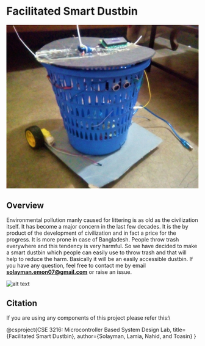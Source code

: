 # Facilitated Smart Dustbin
![alt text](https://github.com/Solayman-Emon/CSE-3216-Microcontroller-Based-System-Design-Lab/blob/master/Facilitated_Smart_Dustbin/Project_Photo%26Video/Facilitated_Smart_Dustbin.png "Facilitated Smart Dustbin")

## Overview

Environmental pollution manly caused for littering is as old as the civilization itself. It has become a major concern in the
last few decades. It is the by product of the development of civilization and in fact a price for the progress. It is more
prone in case of Bangladesh. People throw trash everywhere and this tendency is very harmful. So we have decided to make a 
smart dustbin which people can easily use to throw trash and that will help to reduce the harm. Basically it will be an easily
accessible dustbin. If you have any question, feel free to contact me by email **solayman.emon07@gmail.com** or raise an issue. 

![alt text](https://github.com/Solayman-Emon/CSE-3216-Microcontroller-Based-System-Design-Lab/blob/master/Facilitated_Smart_Dustbin/Project_Photo%26Video/demo_Video.gif "Project GIF")

## Citation

If you are using any components of this project please refer this:\

@csproject{CSE 3216: Microcontroller Based System Design Lab, 
   title={Facilitated Smart Dustbin},
   author={Solayman, Lamia, Nahid, and Toasin} 
}